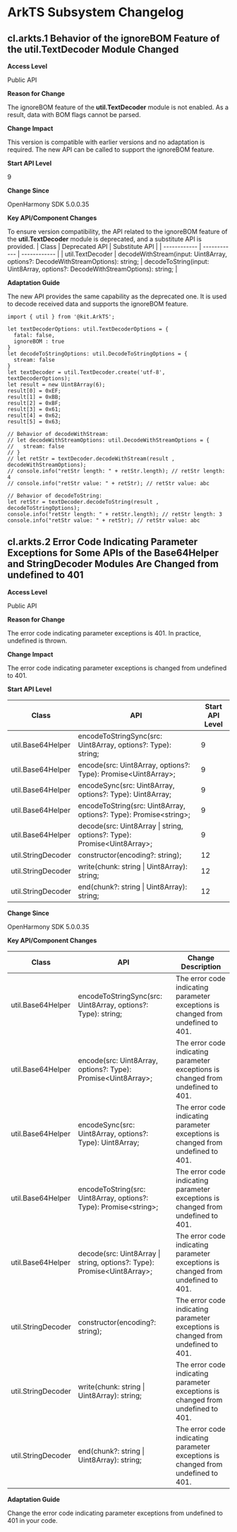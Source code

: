 # ArkTS Subsystem Changelog

## cl.arkts.1 Behavior of the ignoreBOM Feature of the util.TextDecoder Module Changed

**Access Level**

Public API

**Reason for Change**

The ignoreBOM feature of the **util.TextDecoder** module is not enabled. As a result, data with BOM flags cannot be parsed.

**Change Impact**

This version is compatible with earlier versions and no adaptation is required. The new API can be called to support the ignoreBOM feature.

**Start API Level**

9

**Change Since**

OpenHarmony SDK 5.0.0.35

**Key API/Component Changes**

To ensure version compatibility, the API related to the ignoreBOM feature of the **util.TextDecoder** module is deprecated, and a substitute API is provided.
|  Class | Deprecated API | Substitute API |
| ------------ | ------------  | ------------ |
| util.TextDecoder | decodeWithStream(input: Uint8Array, options?: DecodeWithStreamOptions): string;  | decodeToString(input: Uint8Array, options?: DecodeWithStreamOptions): string;  |

**Adaptation Guide**

The new API provides the same capability as the deprecated one. It is used to decode received data and supports the ignoreBOM feature.

```
import { util } from '@kit.ArkTS';

let textDecoderOptions: util.TextDecoderOptions = {
  fatal: false,
  ignoreBOM : true
}
let decodeToStringOptions: util.DecodeToStringOptions = {
  stream: false
}
let textDecoder = util.TextDecoder.create('utf-8', textDecoderOptions);
let result = new Uint8Array(6);
result[0] = 0xEF;
result[1] = 0xBB;
result[2] = 0xBF;
result[3] = 0x61;
result[4] = 0x62;
result[5] = 0x63;

// Behavior of decodeWithStream:
// let decodeWithStreamOptions: util.DecodeWithStreamOptions = {
//   stream: false
// }
// let retStr = textDecoder.decodeWithStream(result , decodeWithStreamOptions);
// console.info("retStr length: " + retStr.length); // retStr length: 4
// console.info("retStr value: " + retStr); // retStr value: abc

// Behavior of decodeToString:
let retStr = textDecoder.decodeToString(result , decodeToStringOptions);
console.info("retStr length: " + retStr.length); // retStr length: 3
console.info("retStr value: " + retStr); // retStr value: abc 
```

## cl.arkts.2 Error Code Indicating Parameter Exceptions for Some APIs of the Base64Helper and StringDecoder Modules Are Changed from undefined to 401

**Access Level**

Public API

**Reason for Change**

The error code indicating parameter exceptions is 401. In practice, undefined is thrown.

**Change Impact**

The error code indicating parameter exceptions is changed from undefined to 401.

**Start API Level**

|  Class | API |  Start API Level |
| ----- | ---- | -------------- |
| util.Base64Helper | encodeToStringSync(src: Uint8Array, options?: Type): string;  | 9  |
| util.Base64Helper | encode(src: Uint8Array, options?: Type): Promise\<Uint8Array>; | 9  |
| util.Base64Helper | encodeSync(src: Uint8Array, options?: Type): Uint8Array;  | 9  |
| util.Base64Helper | encodeToString(src: Uint8Array, options?: Type): Promise\<string>; | 9  |
| util.Base64Helper | decode(src: Uint8Array \| string, options?: Type): Promise\<Uint8Array>; | 9  |
| util.StringDecoder | constructor(encoding?: string);  | 12  |
| util.StringDecoder | write(chunk: string \| Uint8Array): string;  | 12  |
| util.StringDecoder | end(chunk?: string \| Uint8Array): string;  | 12  |

**Change Since**

OpenHarmony SDK 5.0.0.35

**Key API/Component Changes**

|  Class | API | Change Description |
| ------------ | ------------  | ------------ |
| util.Base64Helper | encodeToStringSync(src: Uint8Array, options?: Type): string;  | The error code indicating parameter exceptions is changed from undefined to 401. |
| util.Base64Helper | encode(src: Uint8Array, options?: Type): Promise\<Uint8Array>; | The error code indicating parameter exceptions is changed from undefined to 401. |
| util.Base64Helper | encodeSync(src: Uint8Array, options?: Type): Uint8Array;  | The error code indicating parameter exceptions is changed from undefined to 401. |
| util.Base64Helper | encodeToString(src: Uint8Array, options?: Type): Promise\<string>; | The error code indicating parameter exceptions is changed from undefined to 401. |
| util.Base64Helper | decode(src: Uint8Array \| string, options?: Type): Promise\<Uint8Array>; | The error code indicating parameter exceptions is changed from undefined to 401. |
| util.StringDecoder | constructor(encoding?: string);  | The error code indicating parameter exceptions is changed from undefined to 401. |
| util.StringDecoder | write(chunk: string \| Uint8Array): string;  | The error code indicating parameter exceptions is changed from undefined to 401. |
| util.StringDecoder | end(chunk?: string \| Uint8Array): string;  | The error code indicating parameter exceptions is changed from undefined to 401. |

**Adaptation Guide**

Change the error code indicating parameter exceptions from undefined to 401 in your code.
